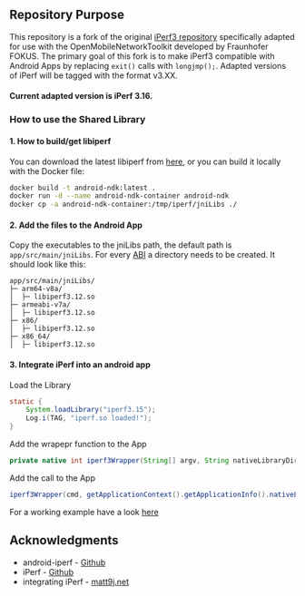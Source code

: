 ## Repository Purpose

This repository is a fork of the original [iPerf3 repository](https://github.com/esnet/iperf) 
specifically adapted for use with the OpenMobileNetworkToolkit developed by Fraunhofer FOKUS. 
The primary goal of this fork is to make iPerf3 compatible with 
Android Apps by replacing `exit()` calls with `longjmp();`. 
Adapted versions of iPerf will be tagged with the format v3.XX.

#### Current adapted version is iPerf 3.16.

### How to use the Shared Library

#### 1. How to build/get libiperf
You can download the latest libiperf from [here](https://github.com/omnt/iperf/releases), or you can build it locally with the Docker file:
```bash
docker build -t android-ndk:latest . 
docker run -d --name android-ndk-container android-ndk 
docker cp -a android-ndk-container:/tmp/iperf/jniLibs ./ 
```


#### 2. Add the files to the Android App
Copy the executables to the jniLibs path, the default path is `app/src/main/jniLibs`.
For every [ABI](https://developer.android.com/ndk/guides/abis) a directory needs to be created.
It should look like this:

```
app/src/main/jniLibs/
├─ arm64-v8a/
│  ├─ libiperf3.12.so
├─ armeabi-v7a/
│  ├─ libiperf3.12.so
├─ x86/
│  ├─ libiperf3.12.so
├─ x86_64/
│  ├─ libiperf3.12.so
```

#### 3. Integrate iPerf into an android app

Load the Library
```Java
static {
    System.loadLibrary("iperf3.15");
    Log.i(TAG, "iperf.so loaded!");
}
```
Add the wrapepr function to the App
```Java
private native int iperf3Wrapper(String[] argv, String nativeLibraryDir);
```
Add the call to the App
```Java
iperf3Wrapper(cmd, getApplicationContext().getApplicationInfo().nativeLibraryDir);
```
For a working example have a look [here]()
## Acknowledgments

- android-iperf - [Github](https://github.com/KnightWhoSayNi/android-iperf)
- iPerf - [Github](https://github.com/esnet/iperf)
- integrating iPerf - [matt9j.net](https://matt9j.net/posts/integrating-iperf/)

